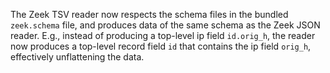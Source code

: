 The Zeek TSV reader now respects the schema files in the bundled `zeek.schema`
file, and produces data of the same schema as the Zeek JSON reader. E.g.,
instead of producing a top-level ip field `id.orig_h`, the reader now produces a
top-level record field `id` that contains the ip field `orig_h`, effectively
unflattening the data.
